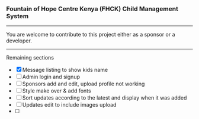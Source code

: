### Fountain of Hope Centre Kenya (FHCK) Child Management System
***

You are welcome to contribute to this project either as a sponsor or a developer.

***
Remaining sections

- [x] Message listing to show kids name
- [ ] Admin login and signup
- [ ] Sponsors add and edit, upload profile not working
- [ ] Style make over & add fonts
- [ ] Sort updates according to the latest and display when it was added
- [ ] Updates edit to include images upload
- [ ] 